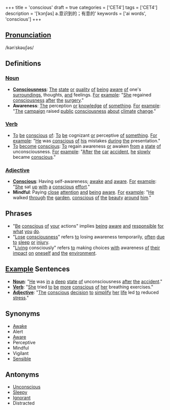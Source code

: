 +++
title = 'conscious'
draft = true
categories = ['CET4']
tags = ['CET4']
description = '[ˈkɔn∫əs] a.意识到的；有意的'
keywords = ['ai words', 'conscious']
+++

## [Pronunciation](/en/post/pronunciation/)
/kənˈskəʊʃəs/

## Definitions
### [Noun](/en/post/noun/)
- **[Consciousness](/en/post/consciousness/)**: [The](/en/post/the/) [state](/en/post/state/) [or](/en/post/or/) [quality](/en/post/quality/) [of](/en/post/of/) [being](/en/post/being/) [aware](/en/post/aware/) [of](/en/post/of/) one's [surroundings](/en/post/surroundings/), thoughts, [and](/en/post/and/) feelings. [For](/en/post/for/) [example](/en/post/example/): "[She](/en/post/she/) regained [consciousness](/en/post/consciousness/) [after](/en/post/after/) [the](/en/post/the/) [surgery](/en/post/surgery/)."
- **Awareness**: [The](/en/post/the/) perception [or](/en/post/or/) [knowledge](/en/post/knowledge/) [of](/en/post/of/) [something](/en/post/something/). [For](/en/post/for/) [example](/en/post/example/): "[The](/en/post/the/) [campaign](/en/post/campaign/) raised [public](/en/post/public/) [consciousness](/en/post/consciousness/) [about](/en/post/about/) [climate](/en/post/climate/) [change](/en/post/change/)."

### [Verb](/en/post/verb/)
- [To](/en/post/to/) [be](/en/post/be/) [conscious](/en/post/conscious/) [of](/en/post/of/): [To](/en/post/to/) [be](/en/post/be/) cognizant [or](/en/post/or/) perceptive [of](/en/post/of/) [something](/en/post/something/). [For](/en/post/for/) [example](/en/post/example/): "[He](/en/post/he/) was [conscious](/en/post/conscious/) [of](/en/post/of/) [his](/en/post/his/) mistakes [during](/en/post/during/) [the](/en/post/the/) presentation."
- [To](/en/post/to/) [become](/en/post/become/) [conscious](/en/post/conscious/): [To](/en/post/to/) regain awareness [or](/en/post/or/) awaken [from](/en/post/from/) [a](/en/post/a/) [state](/en/post/state/) [of](/en/post/of/) unconsciousness. [For](/en/post/for/) [example](/en/post/example/): "[After](/en/post/after/) [the](/en/post/the/) [car](/en/post/car/) [accident](/en/post/accident/), [he](/en/post/he/) [slowly](/en/post/slowly/) became [conscious](/en/post/conscious/)."

### [Adjective](/en/post/adjective/)
- **[Conscious](/en/post/conscious/)**: Having self-awareness; [awake](/en/post/awake/) [and](/en/post/and/) [aware](/en/post/aware/). [For](/en/post/for/) [example](/en/post/example/): "[She](/en/post/she/) sat [up](/en/post/up/) [with](/en/post/with/) [a](/en/post/a/) [conscious](/en/post/conscious/) [effort](/en/post/effort/)."
- **Mindful**: Paying [close](/en/post/close/) [attention](/en/post/attention/) [and](/en/post/and/) [being](/en/post/being/) [aware](/en/post/aware/). [For](/en/post/for/) [example](/en/post/example/): "[He](/en/post/he/) walked [through](/en/post/through/) [the](/en/post/the/) [garden](/en/post/garden/), [conscious](/en/post/conscious/) [of](/en/post/of/) [the](/en/post/the/) [beauty](/en/post/beauty/) [around](/en/post/around/) [him](/en/post/him/)."

## Phrases
- "[Be](/en/post/be/) [conscious](/en/post/conscious/) [of](/en/post/of/) [your](/en/post/your/) actions" implies [being](/en/post/being/) [aware](/en/post/aware/) [and](/en/post/and/) [responsible](/en/post/responsible/) [for](/en/post/for/) [what](/en/post/what/) [you](/en/post/you/) [do](/en/post/do/).
- "[Lose](/en/post/lose/) [consciousness](/en/post/consciousness/)" refers [to](/en/post/to/) losing awareness temporarily, [often](/en/post/often/) [due](/en/post/due/) [to](/en/post/to/) [sleep](/en/post/sleep/) [or](/en/post/or/) [injury](/en/post/injury/).
- "[Living](/en/post/living/) consciously" refers [to](/en/post/to/) making choices [with](/en/post/with/) awareness [of](/en/post/of/) [their](/en/post/their/) [impact](/en/post/impact/) [on](/en/post/on/) [oneself](/en/post/oneself/) [and](/en/post/and/) [the](/en/post/the/) [environment](/en/post/environment/).

## [Example](/en/post/example/) Sentences
- **[Noun](/en/post/noun/)**: "[He](/en/post/he/) was [in](/en/post/in/) [a](/en/post/a/) [deep](/en/post/deep/) [state](/en/post/state/) [of](/en/post/of/) unconsciousness [after](/en/post/after/) [the](/en/post/the/) [accident](/en/post/accident/)."
- **[Verb](/en/post/verb/)**: "[She](/en/post/she/) tried [to](/en/post/to/) [be](/en/post/be/) [more](/en/post/more/) [conscious](/en/post/conscious/) [of](/en/post/of/) [her](/en/post/her/) breathing exercises."
- **[Adjective](/en/post/adjective/)**: "[The](/en/post/the/) [conscious](/en/post/conscious/) [decision](/en/post/decision/) [to](/en/post/to/) [simplify](/en/post/simplify/) [her](/en/post/her/) [life](/en/post/life/) led [to](/en/post/to/) reduced [stress](/en/post/stress/)."

## Synonyms
- [Awake](/en/post/awake/)
- Alert
- [Aware](/en/post/aware/)
- Perceptive
- Mindful
- Vigilant
- [Sensible](/en/post/sensible/)

## Antonyms
- [Unconscious](/en/post/unconscious/)
- [Sleepy](/en/post/sleepy/)
- [Ignorant](/en/post/ignorant/)
- Distracted
